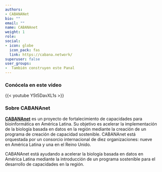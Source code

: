 ```yaml
---
authors:
- CABANANet
bio: ""
email: ""
name: CABANAnet
weight: 1
role: 
social:
- icon: globe
  icon_pack: fas
  link: https://cabana.network/
superuser: false
user_groups:
-  También construyen este Panal
---
```


### Conócela en este video

{{< youtube Y5t5DavXL1s >}} 

### Sobre CABANAnet

**[CABANAnet](https://cabana.network/)** es un proyecto de fortalecimiento de capacidades para bioinformática en América Latina. Su objetivo es acelerar la implementación de la biología basada en datos en la región mediante la creación de un programa de creación de capacidad sostenible. CABANAnet está orquestada por un consorcio internacional de diez organizaciones: nueve en América Latina y una en el Reino Unido.

CABANAnet está ayudando a acelerar la biología basada en datos en América Latina mediante la introducción de un programa sostenible para el desarrollo de capacidades en la región.
